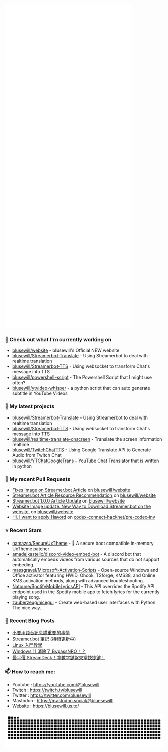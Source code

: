 <p align="left"><img src="https://raw.githubusercontent.com/blusewill/blusewill/main/github-metrics.svg" /></p>

### 👷 Check out what I'm currently working on

- [blusewill/website](https://github.com/blusewill/website) - blusewill&#39;s Official NEW website
- [blusewill/Streamerbot-Translate](https://github.com/blusewill/Streamerbot-Translate) - Using Streamerbot to deal with realtime translation
- [blusewill/Streamerbot-TTS](https://github.com/blusewill/Streamerbot-TTS) - Using websocket to transform Chat&#39;s message into TTS
- [blusewill/powershell-script](https://github.com/blusewill/powershell-script) - The Powershell Script that I might use often?
- [blusewill/ytvideo-whisper](https://github.com/blusewill/ytvideo-whisper) - a python script that can auto generate subtitle in YouTube Videos
### 🌱 My latest projects

- [blusewill/Streamerbot-Translate](https://github.com/blusewill/Streamerbot-Translate) - Using Streamerbot to deal with realtime translation
- [blusewill/Streamerbot-TTS](https://github.com/blusewill/Streamerbot-TTS) - Using websocket to transform Chat&#39;s message into TTS
- [blusewill/realtime-translate-onscreen](https://github.com/blusewill/realtime-translate-onscreen) - Translate the screen information realtime
- [blusewill/TwitchChatTTS](https://github.com/blusewill/TwitchChatTTS) - Using Google Translate API to Generate Audio from Twitch Chat
- [blusewill/YTChatGoogleTrans](https://github.com/blusewill/YTChatGoogleTrans) - YouTube Chat Translator that is written in python
### 🔨 My recent Pull Requests

- [Fixes Image on Streamer.bot Article](https://github.com/blusewill/website/pull/11) on [blusewill/website](https://github.com/blusewill/website)
- [Streamer.bot Article Resource Recommendation](https://github.com/blusewill/website/pull/10) on [blusewill/website](https://github.com/blusewill/website)
- [Streamer.bot 1.0.0 Article Update](https://github.com/blusewill/website/pull/9) on [blusewill/website](https://github.com/blusewill/website)
- [Website Image update. New Way to Download Streamer.bot on the website.](https://github.com/blusewill/website/pull/8) on [blusewill/website](https://github.com/blusewill/website)
- [Hi. I want to apply Havord](https://github.com/codex-connect-hacknet/pre-codex-inv/pull/77) on [codex-connect-hacknet/pre-codex-inv](https://github.com/codex-connect-hacknet/pre-codex-inv)
### ⭐ Recent Stars

- [namazso/SecureUxTheme](https://github.com/namazso/SecureUxTheme) - 🎨 A secure boot compatible in-memory UxTheme patcher
- [amadejkastelic/discord-video-embed-bot](https://github.com/amadejkastelic/discord-video-embed-bot) - A discord bot that automatically embeds videos from various sources that do not support embeding.
- [massgravel/Microsoft-Activation-Scripts](https://github.com/massgravel/Microsoft-Activation-Scripts) - Open-source Windows and Office activator featuring HWID, Ohook, TSforge, KMS38, and Online KMS activation methods, along with advanced troubleshooting.
- [Natoune/SpotifyMobileLyricsAPI](https://github.com/Natoune/SpotifyMobileLyricsAPI) - This API overrides the Spotify API endpoint used in the Spotify mobile app to fetch lyrics for the currently playing song.
- [zauberzeug/nicegui](https://github.com/zauberzeug/nicegui) - Create web-based user interfaces with Python. The nice way.
### 📰 Recent Blog Posts

- [不要用語音訊息講重要的事情](https://blusewill.top/zh-tw/posts/8d3ffc5/)
- [Streamer.bot 筆記 (持續更新中)](https://blusewill.top/zh-tw/posts/ea7ec9c/)
- [Linux 入門教學](https://blusewill.top/zh-tw/posts/eb38ca4/)
- [Windows 11 消除了 BypassNRO！？](https://blusewill.top/zh-tw/posts/6d193ae/)
- [最平價 StreamDeck！拿數字鍵盤來當快捷鍵！](https://blusewill.top/zh-tw/posts/4082c82/)
### 📫 How to reach me:
  - Youtube   : <https://youtube.com/@blusewill>
  - Twitch    : <https://twitch.tv/blusewill>
  - Twitter   : <https://twitter.com/bluesewill>
  - Mastodon  : <https://mastodon.social/@bluesewill>
  - Website   : <https://blusewill.us.to/>

<p align="center"><a href="https://github.com/Platane/snk">
  <img align="center" src="https://raw.githubusercontent.com/blusewill/blusewill/output/github-contribution-grid-snake-dark.svg" />
</a></p>

